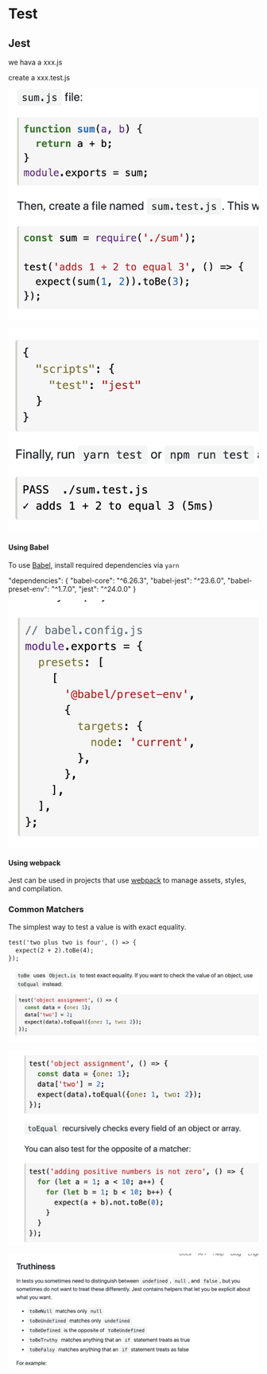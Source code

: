 # Test

## Jest

we hava a xxx.js

create a xxx.test.js

![](.gitbook/assets/image%20%2826%29.png)

![](.gitbook/assets/image%20%282%29.png)

#### Using Babel

To use [Babel](http://babeljs.io/), install required dependencies via `yarn`

"dependencies": { "babel-core": "^6.26.3", "babel-jest": "^23.6.0", "babel-preset-env": "^1.7.0", "jest": "^24.0.0" }

![](.gitbook/assets/image%20%2811%29.png)

#### Using webpack

Jest can be used in projects that use [webpack](https://webpack.github.io/) to manage assets, styles, and compilation. 



### Common Matchers

The simplest way to test a value is with exact equality.

```text
test('two plus two is four', () => {
  expect(2 + 2).toBe(4);
});
```

![](.gitbook/assets/image%20%2812%29.png)

![](.gitbook/assets/image%20%2845%29.png)

![](.gitbook/assets/image%20%2847%29.png)

## 

